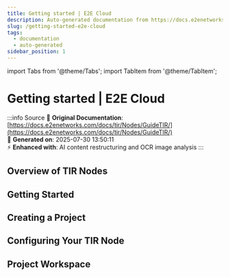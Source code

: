 ```yaml
---
title: Getting started | E2E Cloud
description: Auto-generated documentation from https://docs.e2enetworks.com/docs/tir/Nodes/GuideTIR/
slug: /getting-started-e2e-cloud
tags:
  - documentation
  - auto-generated
sidebar_position: 1
---
```


import Tabs from '@theme/Tabs';
import TabItem from '@theme/TabItem';


# Getting started | E2E Cloud

:::info Source
📄 **Original Documentation**: [https://docs.e2enetworks.com/docs/tir/Nodes/GuideTIR/](https://docs.e2enetworks.com/docs/tir/Nodes/GuideTIR/)  
🤖 **Generated on**: 2025-07-30 13:50:11  
⚡ **Enhanced with**: AI content restructuring and OCR image analysis
:::

## Overview of TIR Nodes

## Getting Started

## Creating a Project

## Configuring Your TIR Node

## Project Workspace
